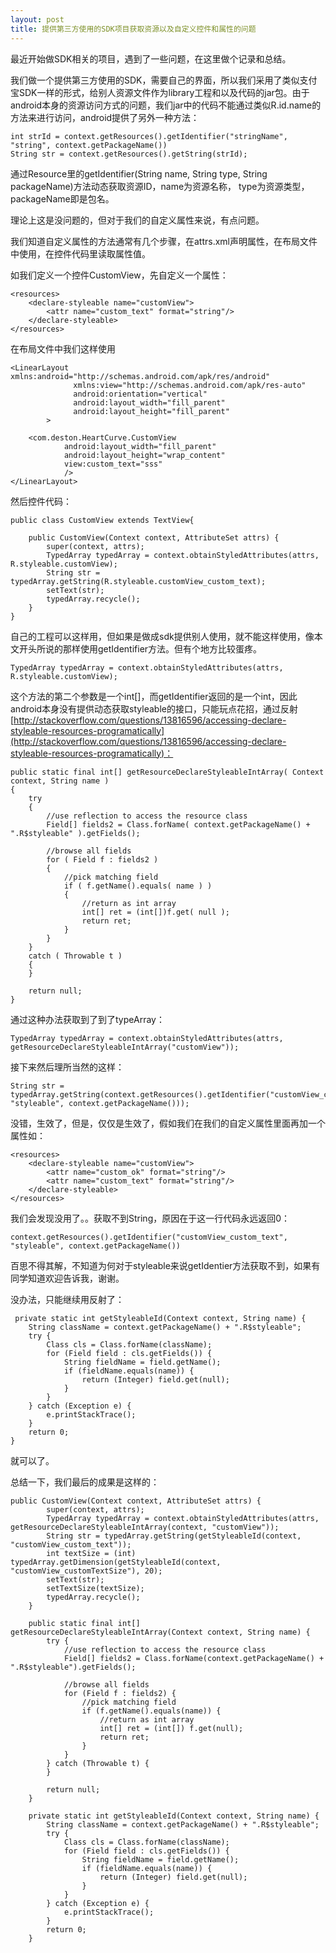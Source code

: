 ```yaml
---
layout: post
title: 提供第三方使用的SDK项目获取资源以及自定义控件和属性的问题
---
```


最近开始做SDK相关的项目，遇到了一些问题，在这里做个记录和总结。

我们做一个提供第三方使用的SDK，需要自己的界面，所以我们采用了类似支付宝SDK一样的形式，给别人资源文件作为library工程和以及代码的jar包。由于android本身的资源访问方式的问题，我们jar中的代码不能通过类似R.id.name的方法来进行访问，android提供了另外一种方法：

	int strId = context.getResources().getIdentifier("stringName", "string", context.getPackageName())
	String str = context.getResources().getString(strId);

通过Resource里的getIdentifier(String name, String type, String packageName)方法动态获取资源ID，name为资源名称， type为资源类型，packageName即是包名。

理论上这是没问题的，但对于我们的自定义属性来说，有点问题。

我们知道自定义属性的方法通常有几个步骤，在attrs.xml声明属性，在布局文件中使用，在控件代码里读取属性值。

如我们定义一个控件CustomView，先自定义一个属性：

	<resources>
	    <declare-styleable name="customView">
	        <attr name="custom_text" format="string"/>
	    </declare-styleable>
	</resources>

在布局文件中我们这样使用
	
	<LinearLayout xmlns:android="http://schemas.android.com/apk/res/android"
	              xmlns:view="http://schemas.android.com/apk/res-auto"
	              android:orientation="vertical"
	              android:layout_width="fill_parent"
	              android:layout_height="fill_parent"
	        >
	
	    <com.deston.HeartCurve.CustomView
	            android:layout_width="fill_parent"
	            android:layout_height="wrap_content"
	            view:custom_text="sss"
	            />
	</LinearLayout>

然后控件代码：

	public class CustomView extends TextView{
	
	    public CustomView(Context context, AttributeSet attrs) {
	        super(context, attrs);
	        TypedArray typedArray = context.obtainStyledAttributes(attrs, R.styleable.customView);
	        String str = typedArray.getString(R.styleable.customView_custom_text);
	        setText(str);
	        typedArray.recycle();
	    }
	}

自己的工程可以这样用，但如果是做成sdk提供别人使用，就不能这样使用，像本文开头所说的那样使用getIdentifier方法。但有个地方比较蛋疼。

	TypedArray typedArray = context.obtainStyledAttributes(attrs, R.styleable.customView);

这个方法的第二个参数是一个int[]，而getIdentifier返回的是一个int，因此android本身没有提供动态获取styleable的接口，只能玩点花招，通过反射[http://stackoverflow.com/questions/13816596/accessing-declare-styleable-resources-programatically](http://stackoverflow.com/questions/13816596/accessing-declare-styleable-resources-programatically)：


	public static final int[] getResourceDeclareStyleableIntArray( Context context, String name )
	{
	    try
	    {
	        //use reflection to access the resource class
	        Field[] fields2 = Class.forName( context.getPackageName() + ".R$styleable" ).getFields();
	
	        //browse all fields
	        for ( Field f : fields2 )
	        {
	            //pick matching field
	            if ( f.getName().equals( name ) )
	            {
	                //return as int array
	                int[] ret = (int[])f.get( null );
	                return ret;
	            }
	        }
	    }
	    catch ( Throwable t )
	    {
	    }
	
	    return null;
	}


通过这种办法获取到了到了typeArray：

	TypedArray typedArray = context.obtainStyledAttributes(attrs, getResourceDeclareStyleableIntArray("customView"));


接下来然后理所当然的这样：

 	String str = typedArray.getString(context.getResources().getIdentifier("customView_custom_text", "styleable", context.getPackageName()));
      
没错，生效了，但是，仅仅是生效了，假如我们在我们的自定义属性里面再加一个属性如：

	<resources>
	    <declare-styleable name="customView">
	        <attr name="custom_ok" format="string"/>
	        <attr name="custom_text" format="string"/>
	    </declare-styleable>
	</resources>

我们会发现没用了。。获取不到String，原因在于这一行代码永远返回0：

	context.getResources().getIdentifier("customView_custom_text", "styleable", context.getPackageName())

百思不得其解，不知道为何对于styleable来说getIdentier方法获取不到，如果有同学知道欢迎告诉我，谢谢。

没办法，只能继续用反射了：

	 private static int getStyleableId(Context context, String name) {
        String className = context.getPackageName() + ".R$styleable";
        try {
            Class cls = Class.forName(className);
            for (Field field : cls.getFields()) {
                String fieldName = field.getName();
                if (fieldName.equals(name)) {
                    return (Integer) field.get(null);
                }
            }
        } catch (Exception e) {
            e.printStackTrace();
        }
        return 0;
    }

就可以了。

总结一下，我们最后的成果是这样的：

	public CustomView(Context context, AttributeSet attrs) {
	        super(context, attrs);
	        TypedArray typedArray = context.obtainStyledAttributes(attrs, getResourceDeclareStyleableIntArray(context, "customView"));
	        String str = typedArray.getString(getStyleableId(context, "customView_custom_text"));
	        int textSize = (int) typedArray.getDimension(getStyleableId(context, "customView_customTextSize"), 20);
	        setText(str);
	        setTextSize(textSize);
	        typedArray.recycle();
	    }
	
	    public static final int[] getResourceDeclareStyleableIntArray(Context context, String name) {
	        try {
	            //use reflection to access the resource class
	            Field[] fields2 = Class.forName(context.getPackageName() + ".R$styleable").getFields();
	
	            //browse all fields
	            for (Field f : fields2) {
	                //pick matching field
	                if (f.getName().equals(name)) {
	                    //return as int array
	                    int[] ret = (int[]) f.get(null);
	                    return ret;
	                }
	            }
	        } catch (Throwable t) {
	        }
	
	        return null;
	    }
	
	    private static int getStyleableId(Context context, String name) {
	        String className = context.getPackageName() + ".R$styleable";
	        try {
	            Class cls = Class.forName(className);
	            for (Field field : cls.getFields()) {
	                String fieldName = field.getName();
	                if (fieldName.equals(name)) {
	                    return (Integer) field.get(null);
	                }
	            }
	        } catch (Exception e) {
	            e.printStackTrace();
	        }
	        return 0;
	    }

